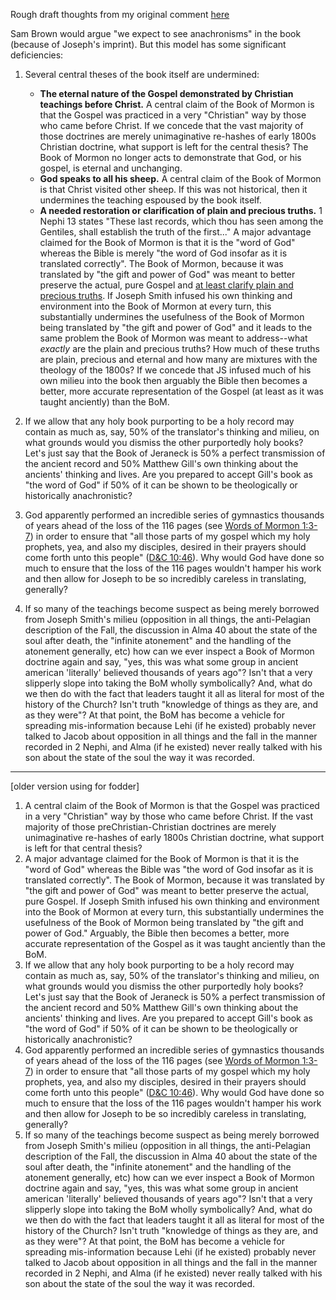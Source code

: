 Rough draft thoughts from my original comment [here](https://www.reddit.com/r/mormondebate/comments/6x4gkh/i_am_very_curious_to_know_what_active_mormons/dmdxs4h/)

Sam Brown would argue "we expect to see anachronisms" in the book (because of Joseph's imprint).  But this model has some significant deficiencies:

1. Several central theses of the book itself are undermined:

    * **The eternal nature of the Gospel demonstrated by Christian teachings before Christ.**  A central claim of the Book of Mormon is that the Gospel was practiced in a very "Christian" way by those who came before Christ.  If we concede that the vast majority of those doctrines are merely unimaginative re-hashes of early 1800s Christian doctrine, what support is left for the central thesis?  The Book of Mormon no longer acts to demonstrate that God, or his gospel, is eternal and unchanging.
    * **God speaks to all his sheep.** A central claim of the Book of Mormon is that Christ visited other sheep.  If this was not historical, then it undermines the teaching espoused by the book itself.
    * **A needed restoration or clarification of plain and precious truths.** 1 Nephi 13 states "These last records, which thou has seen among the Gentiles, shall establish the truth of the first..." A major advantage claimed for the Book of Mormon is that it is the "word of God" whereas the Bible is merely "the word of God insofar as it is translated correctly".  The Book of Mormon, because it was translated by "the gift and power of God" was meant to better preserve the actual, pure Gospel and [at least clarify plain and precious truths](https://www.fairmormon.org/blog/2009/06/29/plain-and-precious-things).  If Joseph Smith infused his own thinking and environment into the Book of Mormon at every turn, this substantially undermines the usefulness of the Book of Mormon being translated by "the gift and power of God" and it leads to the same problem the Book of Mormon was meant to address--what _exactly_ are the plain and precious truths?  How much of these truths are plain, precious and eternal and how many are mixtures with the theology of the 1800s?  If we concede that JS infused much of his own milieu into the book then arguably the Bible then becomes a better, more accurate representation of the Gospel (at least as it was taught anciently) than the BoM.

2. If we allow that any holy book purporting to be a holy record may contain as much as, say, 50% of the translator's thinking and milieu, on what grounds would you dismiss the other purportedly holy books?  Let's just say that the Book of Jeraneck is 50% a perfect transmission of the ancient record and 50% Matthew Gill's own thinking about the ancients' thinking and lives.  Are you prepared to accept Gill's book as "the word of God" if 50% of it can be shown to be theologically or historically anachronistic?
3. God apparently performed an incredible series of gymnastics thousands of years ahead of the loss of the 116 pages (see [Words of Mormon 1:3-7](https://www.lds.org/scriptures/bofm/w-of-m/1.3-7?lang=eng#p2)) in order to ensure that "all those parts of my gospel which my holy prophets, yea, and also my disciples, desired in their prayers should come forth unto this people" ([D&C 10:46](https://www.lds.org/scriptures/dc-testament/dc/10.46)).  Why would God have done so much to ensure that the loss of the 116 pages wouldn't hamper his work and then allow for Joseph to be so incredibly careless in translating, generally?
4. If so many of the teachings become suspect as being merely borrowed from Joseph Smith's milieu (opposition in all things, the anti-Pelagian description of the Fall, the discussion in Alma 40 about the state of the soul after death, the "infinite atonement" and the handling of the atonement generally, etc) how can we ever inspect a Book of Mormon doctrine again and say, "yes, this was what some group in ancient american 'literally' believed thousands of years ago"?  Isn't that a very slipperly slope into taking the BoM wholly symbolically?  And, what do we then do with the fact that leaders taught it all as literal for most of the history of the Church?  Isn't truth "knowledge of things as they are, and as they were"?  At that point, the BoM has become a vehicle for spreading mis-information because Lehi (if he existed) probably never talked to Jacob about opposition in all things and the fall in the manner recorded in 2 Nephi, and Alma (if he existed) never really talked with his son about the state of the soul the way it was recorded.

---

[older version using for fodder]

1. A central claim of the Book of Mormon is that the Gospel was practiced in a very "Christian" way by those who came before Christ.  If the vast majority of those preChristian-Christian doctrines are merely unimaginative re-hashes of early 1800s Christian doctrine, what support is left for that central thesis?
2. A major advantage claimed for the Book of Mormon is that it is the "word of God" whereas the Bible was "the word of God insofar as it is translated correctly".  The Book of Mormon, because it was translated by "the gift and power of God" was meant to better preserve the actual, pure Gospel.  If Joseph Smith infused his own thinking and environment into the Book of Mormon at every turn, this substantially undermines the usefulness of the Book of Mormon being translated by "the gift and power of God."  Arguably, the Bible then becomes a better, more accurate representation of the Gospel as it was taught anciently than the BoM.
3. If we allow that any holy book purporting to be a holy record may contain as much as, say, 50% of the translator's thinking and milieu, on what grounds would you dismiss the other purportedly holy books?  Let's just say that the Book of Jeraneck is 50% a perfect transmission of the ancient record and 50% Matthew Gill's own thinking about the ancients' thinking and lives.  Are you prepared to accept Gill's book as "the word of God" if 50% of it can be shown to be theologically or historically anachronistic?
4. God apparently performed an incredible series of gymnastics thousands of years ahead of the loss of the 116 pages (see [Words of Mormon 1:3-7](https://www.lds.org/scriptures/bofm/w-of-m/1.3-7?lang=eng#p2)) in order to ensure that "all those parts of my gospel which my holy prophets, yea, and also my disciples, desired in their prayers should come forth unto this people" ([D&C 10:46](https://www.lds.org/scriptures/dc-testament/dc/10.46)).  Why would God have done so much to ensure that the loss of the 116 pages wouldn't hamper his work and then allow for Joseph to be so incredibly careless in translating, generally?
5. If so many of the teachings become suspect as being merely borrowed from Joseph Smith's milieu (opposition in all things, the anti-Pelagian description of the Fall, the discussion in Alma 40 about the state of the soul after death, the "infinite atonement" and the handling of the atonement generally, etc) how can we ever inspect a Book of Mormon doctrine again and say, "yes, this was what some group in ancient american 'literally' believed thousands of years ago"?  Isn't that a very slipperly slope into taking the BoM wholly symbolically?  And, what do we then do with the fact that leaders taught it all as literal for most of the history of the Church?  Isn't truth "knowledge of things as they are, and as they were"?  At that point, the BoM has become a vehicle for spreading mis-information because Lehi (if he existed) probably never talked to Jacob about opposition in all things and the fall in the manner recorded in 2 Nephi, and Alma (if he existed) never really talked with his son about the state of the soul the way it was recorded.


